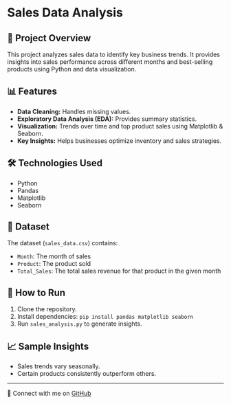 # Sales Data Analysis

## 📌 Project Overview
This project analyzes sales data to identify key business trends. It provides insights into sales performance across different months and best-selling products using Python and data visualization.

## 📊 Features
- **Data Cleaning:** Handles missing values.
- **Exploratory Data Analysis (EDA):** Provides summary statistics.
- **Visualization:** Trends over time and top product sales using Matplotlib & Seaborn.
- **Key Insights:** Helps businesses optimize inventory and sales strategies.

## 🛠️ Technologies Used
- Python
- Pandas
- Matplotlib
- Seaborn

## 📂 Dataset
The dataset (`sales_data.csv`) contains:
- `Month`: The month of sales
- `Product`: The product sold
- `Total_Sales`: The total sales revenue for that product in the given month

## 🚀 How to Run
1. Clone the repository.
2. Install dependencies: `pip install pandas matplotlib seaborn`
3. Run `sales_analysis.py` to generate insights.

## 📈 Sample Insights
- Sales trends vary seasonally.
- Certain products consistently outperform others.

---
🔗 Connect with me on [GitHub](https://github.com/manaspandey30)

